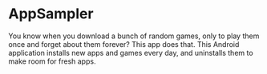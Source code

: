 # AppSampler
You know when you download a bunch of random games, only to play them once and forget about them forever? This app does that. This Android application installs new apps and games every day, and uninstalls them to make room for fresh apps.
